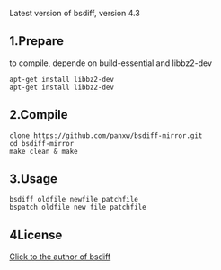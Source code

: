 Latest version of bsdiff, version 4.3


## 1.Prepare 
to compile, depende on build-essential and libbz2-dev

```  
apt-get install libbz2-dev
apt-get install libbz2-dev
```

## 2.Compile
```
clone https://github.com/panxw/bsdiff-mirror.git
cd bsdiff-mirror
make clean & make
``` 

## 3.Usage 
```
bsdiff oldfile newfile patchfile 
bspatch oldfile new file patchfile  
``` 

## 4License 
[Click to the author of bsdiff](http://www.daemonology.net/bsdiff/)
